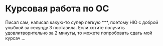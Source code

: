 # Курсовая работа по ОС

Писал сам, написал какую-то супер легкую ***, поэтому НЮ с доброй улыбкой за секунду 3 поставила. Если хотите получить удовлитворительно за 2 минуты, то можете попробовать сдать мой курсач ...